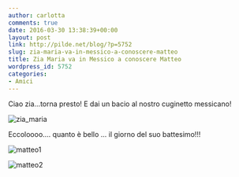 ```yaml
---
author: carlotta
comments: true
date: 2016-03-30 13:38:39+00:00
layout: post
link: http://pilde.net/blog/?p=5752
slug: zia-maria-va-in-messico-a-conoscere-matteo
title: Zia Maria va in Messico a conoscere Matteo
wordpress_id: 5752
categories:
- Amici
---
```


Ciao zia...torna presto! E dai un bacio al nostro cuginetto messicano!

![zia_maria](http://pilde.net/blog/wp-content/uploads/2016/06/zia_maria-1.jpg)




Eccoloooo.... quanto è bello ... il giorno del suo battesimo!!!

![matteo1](http://pilde.net/blog/wp-content/uploads/2016/06/matteo1.jpg)


 ![matteo2](http://pilde.net/blog/wp-content/uploads/2016/06/matteo2.jpg)



